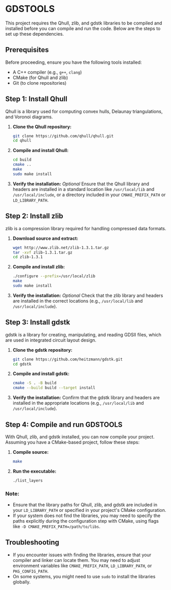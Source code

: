 # GDSTOOLS

This project requires the Qhull, zlib, and gdstk libraries to be compiled and installed before you can compile and run the code. Below are the steps to set up these dependencies.

## Prerequisites

Before proceeding, ensure you have the following tools installed:

- A C++ compiler (e.g., `g++`, `clang`)
- CMake (for Qhull and zlib)
- Git (to clone repositories)

## Step 1: Install Qhull

Qhull is a library used for computing convex hulls, Delaunay triangulations, and Voronoi diagrams.

1. **Clone the Qhull repository:**
    ```sh
    git clone https://github.com/qhull/qhull.git
    cd qhull
    ```

2. **Compile and install Qhull:**
    ```sh
    cd build
    cmake ..
    make
    sudo make install
    ```

3. **Verify the installation:** *Optional*
    Ensure that the Qhull library and headers are installed in a standard location like `/usr/local/lib` and `/usr/local/include`, or a directory included in your `CMAKE_PREFIX_PATH` or `LD_LIBRARY_PATH`.

## Step 2: Install zlib

zlib is a compression library required for handling compressed data formats.

1. **Download source and extract:**
    ```sh
    wget http://www.zlib.net/zlib-1.3.1.tar.gz
    tar -xvf zlib-1.3.1.tar.gz
    cd zlib-1.3.1
    ```

2. **Compile and install zlib:**
    ```sh
    ./configure --prefix=/usr/local/zlib
    make
    sudo make install
    ```

3. **Verify the installation:** *Optional*
    Check that the zlib library and headers are installed in the correct locations (e.g., `/usr/local/lib` and `/usr/local/include`).

## Step 3: Install gdstk

gdstk is a library for creating, manipulating, and reading GDSII files, which are used in integrated circuit layout design.

1. **Clone the gdstk repository:**
    ```sh
    git clone https://github.com/heitzmann/gdstk.git
    cd gdstk
    ```

2. **Compile and install gdstk:**
    ```sh
    cmake -S . -B build
    cmake --build build --target install
    ```

3. **Verify the installation:**
    Confirm that the gdstk library and headers are installed in the appropriate locations (e.g., `/usr/local/lib` and `/usr/local/include`).

## Step 4: Compile and run GDSTOOLS

With Qhull, zlib, and gdstk installed, you can now compile your project. Assuming you have a CMake-based project, follow these steps:

1. **Compile source:**
    ```sh
    make
    ```

2. **Run the executable:**
    ```sh
    ./list_layers
    ```
    
### Note:

- Ensure that the library paths for Qhull, zlib, and gdstk are included in your `LD_LIBRARY_PATH` or specified in your project's CMake configuration.
- If your system does not find the libraries, you may need to specify the paths explicitly during the configuration step with CMake, using flags like `-D CMAKE_PREFIX_PATH=/path/to/libs`.

## Troubleshooting

- If you encounter issues with finding the libraries, ensure that your compiler and linker can locate them. You may need to adjust environment variables like `CMAKE_PREFIX_PATH`, `LD_LIBRARY_PATH`, or `PKG_CONFIG_PATH`.
- On some systems, you might need to use `sudo` to install the libraries globally.
